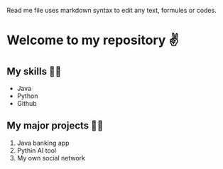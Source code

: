 Read me file uses markdown syntax to edit any text, formules or codes.

# Welcome to my repository ✌

## My skills 🤦‍♀️
- Java
- Python
- Github

## My major projects 🤷‍♀️
1. Java banking app
2. Pythin AI tool
3. My own social network
